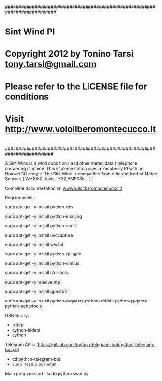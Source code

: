 ###########################################################################
# Sint Wind PI
# Copyright 2012 by Tonino Tarsi <tony.tarsi@gmail.com>
#
# Please refer to the LICENSE file for conditions
# Visit http://www.vololiberomontecucco.it
#
##########################################################################


A Sint Wind is a wind condition ( and other meteo data ) telephone answering machine. 
This implementation uses a Raspberry PI with an Huawei 3G dongle. The Sint Wind is compatible from different kind of Meteo Sensors ( WH1080,Davis,TX32,BMP085 .. ).

Complete documentation on www.vololiberomontecucco.it

Requirements :

sudo apt-get -y install python-dev

sudo apt-get -y install python-imaging

sudo apt-get -y install python-serial

sudo apt-get -y install uvccapture

sudo apt-get -y install wvdial

sudo apt-get -y install python-rpi.gpio

sudo apt-get -y install python-smbus

sudo apt-get -y install i2c-tools

sudo apt-get -y remove ntp

sudo apt-get -y install gphoto2

sudo apt-get -y install python-requests python-spidev python-pygame python-setuptools

USB library:
- hidapi
- cython-hidapi
- cython

Telegram APIs: (https://github.com/python-telegram-bot/python-telegram-bot.git)
- cd  python-telegram-bot
- sudo ./setup.py install


Main program start : sudo python swpi.py


